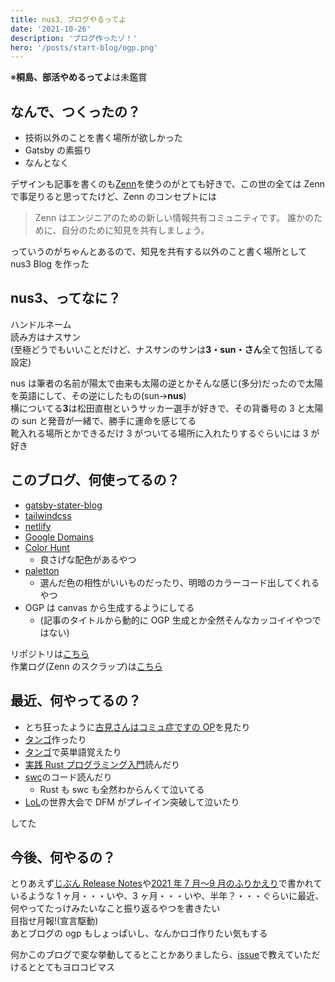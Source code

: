 ```yaml
---
title: nus3、ブログやるってよ
date: '2021-10-26'
description: 'ブログ作ったゾ！'
hero: '/posts/start-blog/ogp.png'
---
```


※**桐島、部活やめるってよ**は未鑑賞

## なんで、つくったの？

- 技術以外のことを書く場所が欲しかった
- Gatsby の素振り
- なんとなく

デザインも記事を書くのも[Zenn](https://zenn.dev/)を使うのがとても好きで、この世の全ては Zenn で事足りると思ってたけど、Zenn のコンセプトには

> Zenn はエンジニアのための新しい情報共有コミュニティです。 誰かのために、自分のために知見を共有しましょう。

っていうのがちゃんとあるので、知見を共有する以外のこと書く場所として nus3 Blog を作った

## nus3、ってなに？

ハンドルネーム  
読み方はナスサン  
(至極どうでもいいことだけど、ナスサンのサンは**3・sun・さん**全て包括してる設定)

nus は筆者の名前が陽太で由来も太陽の逆とかそんな感じ(多分)だったので太陽を英語にして、その逆にしたもの(sun→**nus**)  
横についてる**3**は松田直樹というサッカー選手が好きで、その背番号の 3 と太陽の sun と発音が一緒で、勝手に運命を感じてる  
靴入れる場所とかできるだけ 3 がついてる場所に入れたりするぐらいには 3 が好き

## このブログ、何使ってるの？

- [gatsby-stater-blog](https://www.gatsbyjs.com/starters/gatsbyjs/gatsby-starter-blog)
- [tailwindcss](https://tailwindcss.com/)
- [netlify](https://www.netlify.com/)
- [Google Domains](https://domains.google/)
- [Color Hunt](https://colorhunt.co/palettes/dark)
  - 良さげな配色があるやつ
- [paletton](https://paletton.com)
  - 選んだ色の相性がいいものだったり、明暗のカラーコード出してくれるやつ
- OGP は canvas から生成するようにしてる
  - (記事のタイトルから動的に OGP 生成とか全然そんなカッコイイやつではない)

リポジトリは[こちら](https://github.com/nus3/nus3-blog)  
作業ログ(Zenn のスクラップ)は[こちら](https://zenn.dev/nus3/scraps/1f0dd81317a11d)

## 最近、何やってるの？

- とち狂ったように[古見さんはコミュ症ですの OP](https://youtu.be/pRFgMtHtvYY)を見たり
- [タンゴ](https://word-quiz-nus3.vercel.app/)作ったり
- [タンゴ](https://word-quiz-nus3.vercel.app/)で英単語覚えたり
- [実践 Rust プログラミング入門](https://www.amazon.co.jp/dp/B08PF27TRZ/ref=dp-kindle-redirect?_encoding=UTF8&btkr=1)読んだり
- [swc](https://github.com/swc-project/swc)のコード読んだり
  - Rust も swc も全然わからんくて泣いてる
- [LoL](https://www.leagueoflegends.com/ja-jp/)の世界大会で DFM がプレイイン突破して泣いたり

してた

## 今後、何やるの？

とりあえず[じぶん Release Notes](https://note.com/ryo_kawamata/n/n4bff136c05c3)や[2021 年 7 月〜9 月のふりかえり](https://dackdive.hateblo.jp/entry/2021/10/07/100000)で書かれているような 1 ヶ月・・・いや、3 ヶ月・・・いや、半年？・・・ぐらいに最近、何やってたっけみたいなこと振り返るやつを書きたい  
目指せ月報!(宣言駆動)  
あとブログの ogp もしょっぱいし、なんかロゴ作りたい気もする

何かこのブログで変な挙動してるとことかありましたら、[issue](https://github.com/nus3/nus3-blog/issues)で教えていただけるととてもヨロコビマス
